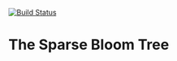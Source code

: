 [![Build Status](https://travis-ci.com/labbloom/bloom-tree.png?branch=master)](https://travis-ci.com/labbloom/bloom-tree)

# The Sparse Bloom Tree

